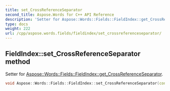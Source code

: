 ```yaml
---
title: set_CrossReferenceSeparator
second_title: Aspose.Words for C++ API Reference
description: 'Setter for Aspose::Words::Fields::FieldIndex::get_CrossReferenceSeparator.'
type: docs
weight: 222
url: /cpp/aspose.words.fields/fieldindex/set_crossreferenceseparator/
---
```

## FieldIndex::set_CrossReferenceSeparator method


Setter for [Aspose::Words::Fields::FieldIndex::get_CrossReferenceSeparator](../get_crossreferenceseparator/).

```cpp
void Aspose::Words::Fields::FieldIndex::set_CrossReferenceSeparator(const System::String &value)
```

